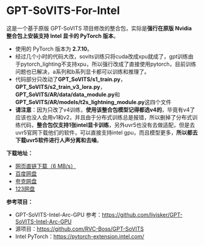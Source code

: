 # GPT-SoVITS-For-Intel

这是一个基于原版 GPT-SoVITS 项目修改的整合包，实际是**强行在原版 Nvidia 整合包上安装支持 Intel 显卡的 PyTorch 版本**。

* 使用的 PyTorch 版本为 **2.7.10**。
* 经过几个小时的代码大改，sovits训练只将cuda改成xpu就成了，gpt训练由于pytorch_lighting不支持xpu，所以强行改成了直接使用pytorch，目前训练问题也已解决，a系列和b系列显卡都可以训练和推理了。
* 代码部分只改动了**GPT_SoVITS/s1_train.py**，**GPT_SoVITS/s2_train_v3_lora.py**，**GPT_SoVITS/AR/data/data_module.py**和**GPT_SoVITS/AR/models/t2s_lightning_module.py**这四个文件
* **请注意**：因为只改了v4训练，**使用该整合包模型记得都选v4的**，毕竟有v4了应该也没人会用v1和v2，并且由于分布式训练总是报错，所以删掉了分布式训练代码，**整合包仅支持1张intel显卡训练**，另外uvr5也没有去做适配，但是去uvr5官网下载他们的软件，可以直接支持intel gpu，而且模型更多，**所以都去下载uvr5软件进行人声分离和去噪**。

**下载地址：**

* [网页直链下载（6 MB/s）](https://www.modelscope.cn/models/Sakuya999/GPT-SoVITS-For-Intel/resolve/master/GPT-SoVITS-For-Intel.zip)
* [百度网盘](https://pan.baidu.com/s/15dQEE25pwTn5tKm7TsGFGA?pwd=1616)
* [夸克网盘](https://pan.quark.cn/s/352c55104048#/list/share)
* [123网盘](https://www.123865.com/s/0p0Mjv-oXggh)

**参考项目：**

* GPT-SoVITS-Intel-Arc-GPU 参考：https://github.com/liyisker/GPT-SoVITS-Intel-Arc-GPU
* 源项目：https://github.com/RVC-Boss/GPT-SoVITS
* Intel PyTorch：https://pytorch-extension.intel.com/
